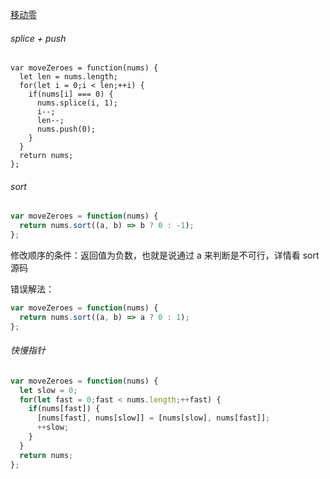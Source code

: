 [移动零](https://leetcode.cn/problems/move-zeroes/description/?envType=study-plan-v2&envId=top-100-liked)

###### splice + push

```JS
var moveZeroes = function(nums) {
  let len = nums.length;
  for(let i = 0;i < len;++i) {
    if(nums[i] === 0) {
      nums.splice(i, 1);
      i--;
      len--;
      nums.push(0);
    }
  }
  return nums;
};
```

###### sort

```js
var moveZeroes = function(nums) {
  return nums.sort((a, b) => b ? 0 : -1);
};
```

修改顺序的条件：返回值为负数，也就是说通过 a 来判断是不可行，详情看 sort 源码

错误解法：

```js
var moveZeroes = function(nums) {
  return nums.sort((a, b) => a ? 0 : 1);
};
```

###### 快慢指针

```js
var moveZeroes = function(nums) {
  let slow = 0;
  for(let fast = 0;fast < nums.length;++fast) {
    if(nums[fast]) {
      [nums[fast], nums[slow]] = [nums[slow], nums[fast]];
      ++slow;
    }
  }
  return nums;
};
```
